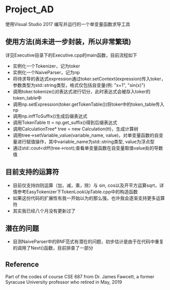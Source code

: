 # Project_AD
使用Visual Studio 2017 编写并运行的一个单变量函数求导工具

## 使用方法(尚未进一步封装，所以非常繁琐)
详见Executive目录下的Executive.cpp的main函数，目前流程如下
+ 实例化一个Tokenizer，记为toker
+ 实例化一个NaiveParser，记为np
+ 将待求导的表达式expression通过toker.setContext(expression)传入toker，参数类型为std::string类型，格式仅包括自变量(例: "x+1", "sin(x)")
+ 调用toker.tokenize()对表达式进行切分，此时表达式会被存入toker的token_table中
+ 调用np.setExpression(toker.getTokenTable())将toker中的token_table传入np
+ 调用np.inffToSuffix()生成后缀表达式
+ 调用TokenTable tt = np.get_suffix()得到后缀表达式
+ 调用CalculationTree* tree = new Calculation(tt)，生成计算树
+ 调用tree->setVariable_value(variable_name, value)，对单变量函数的自变量进行赋值操作，其中variable_name为std::string类型, value为浮点型
+ 通过std::cout<<tree->diff(tree->root);查看单变量函数在自变量取值value处的导数值
  
## 目前支持的运算符
+ 目前仅支持四则运算（加，减，乘，除）与 sin, cos以及开平方运算sqrt，详情参考EasyTokenizer下TokenLookUpTable.cpp中的构造函数
+ 如果这份代码的扩展性有我一开始以为的那么强，也许我会逐渐支持更多运算符
+ 其实我已经八个月没有更新过了

## 潜在的问题
+ 目测NaiveParser中的BNF范式有潜在的问题，初步估计是由于在代码中重复的调用了Next()函数，目前排查了一部分

## Reference
  Part of the codes of course CSE 687 from Dr. James Fawcett, a former Syracuse University professor who retired in May, 2019
